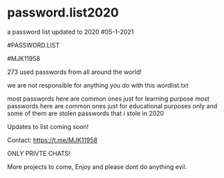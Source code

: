 # password.list2020
 a password list updated to 2020
#05-1-2021

#PASSWORD.LIST

#MJK11958

273 used passwords from all around the world! 

we are not responsible for anything you do with this wordlist.txt 

most passwords here are common ones just for learning purpose
most passwords here are common ones just for educational purposes only
and some of them are stolen passwords that i stole in 2020

Updates to list coming soon!

Contact:
https://t.me/MJK11958

ONLY PRIVTE CHATS!

More projects to come, Enjoy and please dont do anything evil.